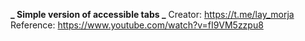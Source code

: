 **_ Simple version of accessible tabs _**
Creator: https://t.me/lay_morja
Reference: https://www.youtube.com/watch?v=fI9VM5zzpu8

